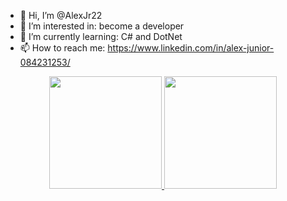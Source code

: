 - 👋 Hi, I’m @AlexJr22
- 👀 I’m interested in: become a developer
- 🌱 I’m currently learning: C# and DotNet
- 📫 How to reach me: https://www.linkedin.com/in/alex-junior-084231253/

<div align="center">
  <a href="https://github.com/AlexJr22">
    
  <img height="180em" src="https://github-readme-stats.vercel.app/api?username=AlexJr22&show_icons=true&theme=dracula&include_all_commits=true&count_private=true"/>
    
  <img height="180em" src="https://github-readme-stats.vercel.app/api/top-langs/?username=AlexJr22&layout=compact&langs_count=7&theme=dracula"/>
</div>
